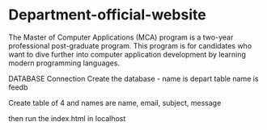 # Department-official-website
The Master of Computer Applications (MCA) program is a two-year professional post-graduate program. This program is for candidates who want to dive further into computer application development by learning modern programming languages.


DATABASE Connection
  Create the database - name is depart
  table name is feedb

  Create table of 4 and names are
      name,
      email,
      subject,
      message

  then run the index.html in localhost 
  

